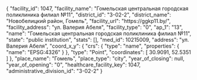 {
    "facility_id": 1047,
    "facility_name": "Гомельская центральная городская поликлиника филиал №11",
    "district_id": "3-02-2",
    "district_name": "Новобелицкий район, Гомель",
    "facility_url": "https:\/\/ggkp11.by\/",
    "facility_address": "ул. Валерия Абеля",
    "facility_type": "0",
    "ap_1": "13",
    "name": "Гомельская центральная городская поликлиника филиал №11",
    "state": "public institution",
    "stats": [],
    "med_id": 10215009,
    "address": "ул. Валерия Абеля",
    "coord_x_y": {
        "crs": {
            "type": "name",
            "properties": {
                "name": "EPSG:4326"
            }
        },
        "type": "Point",
        "coordinates": [
            30.9091,
            52.5351
        ]
    },
    "place_name": "Гомель",
    "place_type": "city",
    "year_of_closing": null,
    "year_of_opening": "0",
    "healthcare_facility_key": 1047,
    "administrative_division_id": "3-02-2"
}